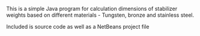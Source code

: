 This is a simple Java program for calculation dimensions of stabilizer weights based on different materials - Tungsten, bronze and stainless steel.

Included is source code as well as a NetBeans project file

